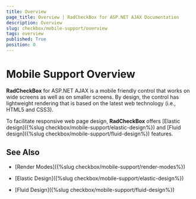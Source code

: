 ```yaml
---
title: Overview
page_title: Overview | RadCheckBox for ASP.NET AJAX Documentation
description: Overview
slug: checkbox/mobile-support/overview
tags: overview
published: True
position: 0
---
```


# Mobile Support Overview

**RadCheckBox** for ASP.NET AJAX is a mobile friendly control that works on wide screens as well as on smaller screens. By design, the control has lightweight rendering that is based on the latest web technology (i.e., HTML5 and CSS3).

To facilitate responsive web page design, **RadCheckBox** offers [Elastic design]({%slug checkbox/mobile-support/elastic-design%}) and [Fluid design]({%slug checkbox/mobile-support/fluid-design%}) features.

## See Also

 * [Render Modes]({%slug checkbox/mobile-support/render-modes%})

 * [Elastic Design]({%slug checkbox/mobile-support/elastic-design%})

 * [Fluid Design]({%slug checkbox/mobile-support/fluid-design%})
